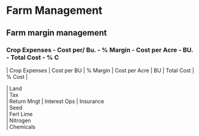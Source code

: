 # Farm Management

## Farm margin management

### Crop Expenses - Cost per/ Bu. - % Margin - Cost per Acre - BU. - Total Cost - % C

  | Crop Expenses | Cost per BU | % Margin | Cost per Acre | BU | Total Cost | % Cost |

| Land         
| Tax         
| Return Mngt 
| Interest Ops 
| Insurance    
| Seed        
| Fert Lime   
| Nitrogen     
| Chemicals   


